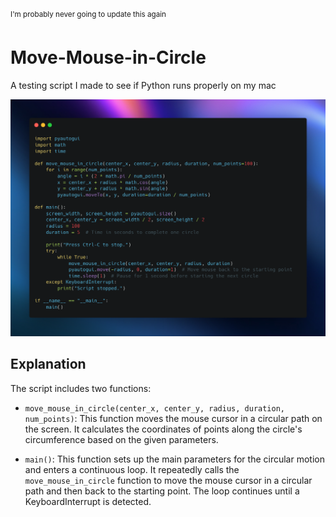 <sup>I'm probably never going to update this again</sup>
# Move-Mouse-in-Circle
A testing script I made to see if Python runs properly on my mac

<img src="https://raw.githubusercontent.com/imjbassi/Move-Mouse-in-Circle/main/CarbonsCode.png" width="600">

## Explanation

The script includes two functions:

- `move_mouse_in_circle(center_x, center_y, radius, duration, num_points)`: This function moves the mouse cursor in a circular path on the screen. It calculates the coordinates of points along the circle's circumference based on the given parameters.

- `main()`: This function sets up the main parameters for the circular motion and enters a continuous loop. It repeatedly calls the `move_mouse_in_circle` function to move the mouse cursor in a circular path and then back to the starting point. The loop continues until a KeyboardInterrupt is detected.
